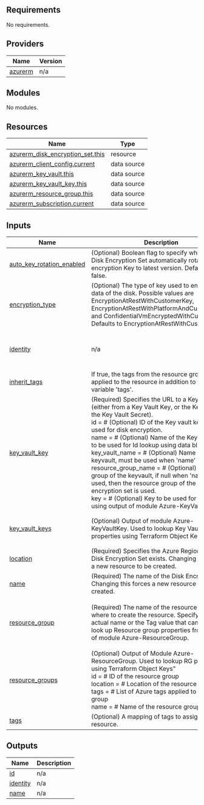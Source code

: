 <!-- BEGIN_TF_DOCS -->
## Requirements

No requirements.

## Providers

| Name | Version |
|------|---------|
| <a name="provider_azurerm"></a> [azurerm](#provider\_azurerm) | n/a |

## Modules

No modules.

## Resources

| Name | Type |
|------|------|
| [azurerm_disk_encryption_set.this](https://registry.terraform.io/providers/hashicorp/azurerm/latest/docs/resources/disk_encryption_set) | resource |
| [azurerm_client_config.current](https://registry.terraform.io/providers/hashicorp/azurerm/latest/docs/data-sources/client_config) | data source |
| [azurerm_key_vault.this](https://registry.terraform.io/providers/hashicorp/azurerm/latest/docs/data-sources/key_vault) | data source |
| [azurerm_key_vault_key.this](https://registry.terraform.io/providers/hashicorp/azurerm/latest/docs/data-sources/key_vault_key) | data source |
| [azurerm_resource_group.this](https://registry.terraform.io/providers/hashicorp/azurerm/latest/docs/data-sources/resource_group) | data source |
| [azurerm_subscription.current](https://registry.terraform.io/providers/hashicorp/azurerm/latest/docs/data-sources/subscription) | data source |

## Inputs

| Name | Description | Type | Default | Required |
|------|-------------|------|---------|:--------:|
| <a name="input_auto_key_rotation_enabled"></a> [auto\_key\_rotation\_enabled](#input\_auto\_key\_rotation\_enabled) | (Optional) Boolean flag to specify whether Azure Disk Encryption Set automatically rotates encryption Key to latest version. Defaults to false. | `bool` | `false` | no |
| <a name="input_encryption_type"></a> [encryption\_type](#input\_encryption\_type) | (Optional) The type of key used to encrypt the data of the disk. Possible values are EncryptionAtRestWithCustomerKey, EncryptionAtRestWithPlatformAndCustomerKeys and ConfidentialVmEncryptedWithCustomerKey. Defaults to EncryptionAtRestWithCustomerKey. | `string` | `"EncryptionAtRestWithCustomerKey"` | no |
| <a name="input_identity"></a> [identity](#input\_identity) | n/a | <pre>object({<br>    type = string # (Required) The Type of Identity which should be used for this Disk Encryption Set. At this time the only possible value is SystemAssigned.<br>  })</pre> | <pre>{<br>  "type": "SystemAssigned"<br>}</pre> | no |
| <a name="input_inherit_tags"></a> [inherit\_tags](#input\_inherit\_tags) | If true, the tags from the resource group will be applied to the resource in addition to tags in the variable 'tags'. | `bool` | `false` | no |
| <a name="input_key_vault_key"></a> [key\_vault\_key](#input\_key\_vault\_key) | (Required) Specifies the URL to a Key Vault Key (either from a Key Vault Key, or the Key URL for the Key Vault Secret).<br>    id                  = # (Optional) ID of the Key vault key to be used for disk encryption.<br>    name                = # (Optional) Name of the Key vault key to be used for Id lookup using data block<br>    key\_vault\_name      = # (Optional) Name of the keyvault, must be used when 'name' is used.<br>    resource\_group\_name = # (Optional) Resource group of the keyvault, if null when 'name' is used, then the resource group of the disk encryption set is used.<br>    key                 = # (Optional) Key to be used for Id lookup using output of module Azure-KeyVaultKey | <pre>object({<br>    id                  = optional(string)  # (Optional) ID of the Key vault key to be used for disk encryption.<br>    name                = optional(string)  # (Optional) Name of the Key vault key to be used for Id lookup using data block<br>    key_vault_name      = optional(string)  # (Optional) Name of the keyvault, must be used when 'name' is used.<br>    resource_group_name = optional(string)  # (Optional) Resource group of the keyvault, if null when 'name' is used, then the resource group of the disk encryption set is used.<br>    key                 = optional(string)  # (Optional) Key to be used for Id lookup using output of module Azure-KeyVaultKey<br>  })</pre> | n/a | yes |
| <a name="input_key_vault_keys"></a> [key\_vault\_keys](#input\_key\_vault\_keys) | (Optional) Output of module Azure-KeyVaultKey. Used to lookup Key Vault Key properties using Terraform Object Keys | <pre>map(object({<br>    id =  string # (Required) Resource ID of the keyvault key.<br>  }))</pre> | `{}` | no |
| <a name="input_location"></a> [location](#input\_location) | (Required) Specifies the Azure Region where the Disk Encryption Set exists. Changing this forces a new resource to be created. | `string` | n/a | yes |
| <a name="input_name"></a> [name](#input\_name) | (Required) The name of the Disk Encryption Set. Changing this forces a new resource to be created. | `string` | n/a | yes |
| <a name="input_resource_group"></a> [resource\_group](#input\_resource\_group) | (Required) The name of the resource group where to create the resource. Specify either the actual name or the Tag value that can be used to look up Resource group properties from output of module Azure-ResourceGroup. | <pre>object({<br>    name = optional(string) # Name of the resource group<br>    key  = optional(string) # Terraform Object Key to use to find the resource group from output of module Azure-ResourceGroup supplied to variable "resource_groups"<br>  })</pre> | n/a | yes |
| <a name="input_resource_groups"></a> [resource\_groups](#input\_resource\_groups) | (Optional) Output of Module Azure-ResourceGroup. Used to lookup RG properties using Terraform Object Keys"<br>    id       = # ID of the resource group<br>    location = # Location of the resource group<br>    tags     = # List of Azure tags applied to resource group<br>    name     = # Name of the resource group | <pre>map(object({<br>    id       = optional(string)<br>    location = optional(string)<br>    tags     = optional(map(string))<br>    name     = optional(string)<br>  }))</pre> | `{}` | no |
| <a name="input_tags"></a> [tags](#input\_tags) | (Optional) A mapping of tags to assign to the resource. | `map(string)` | `{}` | no |

## Outputs

| Name | Description |
|------|-------------|
| <a name="output_id"></a> [id](#output\_id) | n/a |
| <a name="output_identity"></a> [identity](#output\_identity) | n/a |
| <a name="output_name"></a> [name](#output\_name) | n/a |
<!-- END_TF_DOCS -->